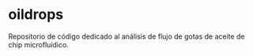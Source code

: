 # oildrops
Repositorio de código dedicado al análisis de flujo de gotas de aceite de chip microfluídico.
